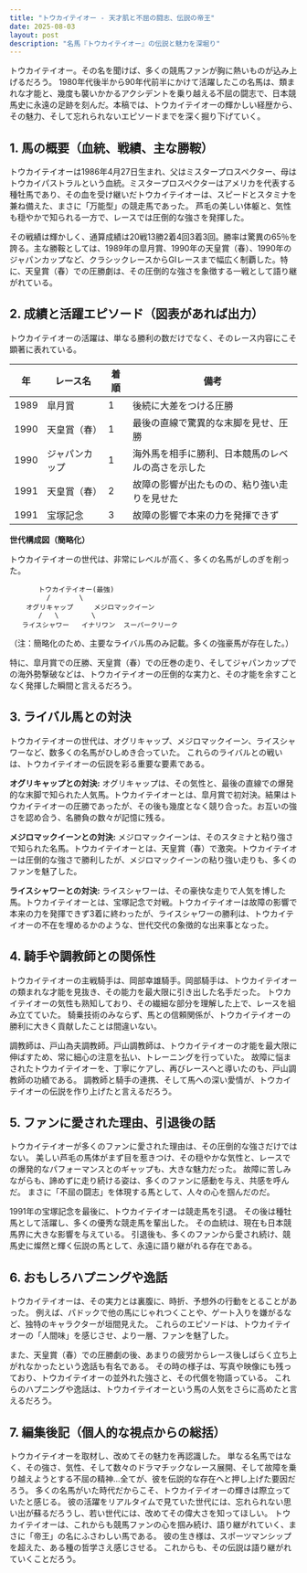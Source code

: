 ```yaml
---
title: "トウカイテイオー - 天才肌と不屈の闘志、伝説の帝王"
date: 2025-08-03
layout: post
description: "名馬『トウカイテイオー』の伝説と魅力を深堀り"
---
```


トウカイテイオー。その名を聞けば、多くの競馬ファンが胸に熱いものが込み上げるだろう。  1980年代後半から90年代前半にかけて活躍したこの名馬は、類まれな才能と、幾度も襲いかかるアクシデントを乗り越える不屈の闘志で、日本競馬史に永遠の足跡を刻んだ。本稿では、トウカイテイオーの輝かしい経歴から、その魅力、そして忘れられないエピソードまでを深く掘り下げていく。


## 1. 馬の概要（血統、戦績、主な勝鞍）

トウカイテイオーは1986年4月27日生まれ、父はミスタープロスペクター、母はトウカイパストラルという血統。ミスタープロスペクターはアメリカを代表する種牡馬であり、その血を受け継いだトウカイテイオーは、スピードとスタミナを兼ね備えた、まさに「万能型」の競走馬であった。  芦毛の美しい体躯と、気性も穏やかで知られる一方で、レースでは圧倒的な強さを発揮した。

その戦績は輝かしく、通算成績は20戦13勝2着4回3着3回。勝率は驚異の65％を誇る。主な勝鞍としては、1989年の皐月賞、1990年の天皇賞（春）、1990年のジャパンカップなど、クラシックレースからGIレースまで幅広く制覇した。特に、天皇賞（春）での圧勝劇は、その圧倒的な強さを象徴する一戦として語り継がれている。


## 2. 成績と活躍エピソード（図表があれば出力）

トウカイテイオーの活躍は、単なる勝利の数だけでなく、そのレース内容にこそ顕著に表れている。


| 年 | レース名             | 着順 | 備考                                      |
|---|----------------------|-----|-------------------------------------------|
| 1989 | 皐月賞               | 1   | 後続に大差をつける圧勝                     |
| 1990 | 天皇賞（春）         | 1   | 最後の直線で驚異的な末脚を見せ、圧勝     |
| 1990 | ジャパンカップ       | 1   | 海外馬を相手に勝利、日本競馬のレベルの高さを示した |
| 1991 | 天皇賞（春）         | 2   | 故障の影響が出たものの、粘り強い走りを見せた |
| 1991 | 宝塚記念             | 3   | 故障の影響で本来の力を発揮できず             |


**世代構成図（簡略化）**

トウカイテイオーの世代は、非常にレベルが高く、多くの名馬がしのぎを削った。

```
       トウカイテイオー(最強)
         /       \
    オグリキャップ     メジロマックイーン
       /   \        \
   ライスシャワー   イナリワン  スーパークリーク
```

（注：簡略化のため、主要なライバル馬のみ記載。多くの強豪馬が存在した。）


特に、皐月賞での圧勝、天皇賞（春）での圧巻の走り、そしてジャパンカップでの海外勢撃破などは、トウカイテイオーの圧倒的な実力と、その才能を余すことなく発揮した瞬間と言えるだろう。


## 3. ライバル馬との対決

トウカイテイオーの世代は、オグリキャップ、メジロマックイーン、ライスシャワーなど、数多くの名馬がひしめき合っていた。  これらのライバルとの戦いは、トウカイテイオーの伝説を彩る重要な要素である。

**オグリキャップとの対決:**  オグリキャップは、その気性と、最後の直線での爆発的な末脚で知られた人気馬。トウカイテイオーとは、皐月賞で初対決。結果はトウカイテイオーの圧勝であったが、その後も幾度となく競り合った。お互いの強さを認め合う、名勝負の数々が記憶に残る。

**メジロマックイーンとの対決:** メジロマックイーンは、そのスタミナと粘り強さで知られた名馬。トウカイテイオーとは、天皇賞（春）で激突。トウカイテイオーは圧倒的な強さで勝利したが、メジロマックイーンの粘り強い走りも、多くのファンを魅了した。

**ライスシャワーとの対決:** ライスシャワーは、その豪快な走りで人気を博した馬。トウカイテイオーとは、宝塚記念で対戦。トウカイテイオーは故障の影響で本来の力を発揮できず3着に終わったが、ライスシャワーの勝利は、トウカイテイオーの不在を埋めるかのような、世代交代の象徴的な出来事となった。


## 4. 騎手や調教師との関係性

トウカイテイオーの主戦騎手は、岡部幸雄騎手。岡部騎手は、トウカイテイオーの類まれな才能を見抜き、その能力を最大限に引き出した名手だった。  トウカイテイオーの気性も熟知しており、その繊細な部分を理解した上で、レースを組み立てていた。  騎乗技術のみならず、馬との信頼関係が、トウカイテイオーの勝利に大きく貢献したことは間違いない。

調教師は、戸山為夫調教師。戸山調教師は、トウカイテイオーの才能を最大限に伸ばすため、常に細心の注意を払い、トレーニングを行っていた。  故障に悩まされたトウカイテイオーを、丁寧にケアし、再びレースへと導いたのも、戸山調教師の功績である。  調教師と騎手の連携、そして馬への深い愛情が、トウカイテイオーの伝説を作り上げたと言えるだろう。


## 5. ファンに愛された理由、引退後の話

トウカイテイオーが多くのファンに愛された理由は、その圧倒的な強さだけではない。  美しい芦毛の馬体がまず目を惹きつけ、その穏やかな気性と、レースでの爆発的なパフォーマンスとのギャップも、大きな魅力だった。  故障に苦しみながらも、諦めずに走り続ける姿は、多くのファンに感動を与え、共感を呼んだ。  まさに「不屈の闘志」を体現する馬として、人々の心を掴んだのだ。

1991年の宝塚記念を最後に、トウカイテイオーは競走馬を引退。  その後は種牡馬として活躍し、多くの優秀な競走馬を輩出した。  その血統は、現在も日本競馬界に大きな影響を与えている。  引退後も、多くのファンから愛され続け、競馬史に燦然と輝く伝説の馬として、永遠に語り継がれる存在である。


## 6. おもしろハプニングや逸話

トウカイテイオーは、その実力とは裏腹に、時折、予想外の行動をとることがあった。  例えば、パドックで他の馬にじゃれつくことや、ゲート入りを嫌がるなど、独特のキャラクターが垣間見えた。  これらのエピソードは、トウカイテイオーの「人間味」を感じさせ、より一層、ファンを魅了した。

また、天皇賞（春）での圧勝劇の後、あまりの疲労からレース後しばらく立ち上がれなかったという逸話も有名である。  その時の様子は、写真や映像にも残っており、トウカイテイオーの並外れた強さと、その代償を物語っている。  これらのハプニングや逸話は、トウカイテイオーという馬の人気をさらに高めたと言えるだろう。


## 7. 編集後記（個人的な視点からの総括）

トウカイテイオーを取材し、改めてその魅力を再認識した。  単なる名馬ではなく、その強さ、気性、そして数々のドラマチックなレース展開、そして故障を乗り越えようとする不屈の精神…全てが、彼を伝説的な存在へと押し上げた要因だろう。  多くの名馬がいた時代だからこそ、トウカイテイオーの輝きは際立っていたと感じる。  彼の活躍をリアルタイムで見ていた世代には、忘れられない思い出が蘇るだろうし、若い世代には、改めてその偉大さを知ってほしい。  トウカイテイオーは、これからも競馬ファンの心を掴み続け、語り継がれていく、まさに「帝王」の名にふさわしい馬である。  彼の生き様は、スポーツマンシップを超えた、ある種の哲学さえ感じさせる。  これからも、その伝説は語り継がれていくことだろう。
